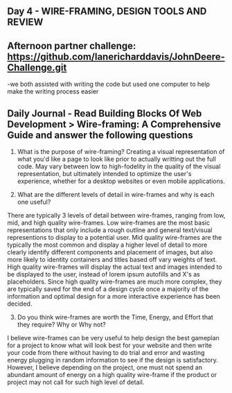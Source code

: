 ## Day 4 - WIRE-FRAMING, DESIGN TOOLS AND REVIEW

## Afternoon partner challenge: https://github.com/lanericharddavis/JohnDeere-Challenge.git

-we both assisted with writing the code but used one computer to help make the writing process easier 

## Daily Journal - Read Building Blocks Of Web Development > Wire-framing: A Comprehensive Guide and answer the following questions

1. What is the purpose of wire-framing?
Creating a visual representation of what you'd like a page to look like prior to actually writting out the full code. May vary between low to high-fodelity in the quality of the visual representation, but ultimately intended to optimize the user's experience, whether for a desktop websites or even mobile applications.

2. What are the different levels of detail in wire-frames and why is each one useful?

There are typically 3 levels of detail between wire-frames, ranging from low, mid, and high quality wire-frames. Low wire-frames are the most basic representations that only include a rough outline and general text/visual representions to display to a potential user. Mid quality wire-frames are the typically the most common and display a higher level of detail to more clearly identify different components and placement of images, but also more likely to identity containers and titles based off vary weights of text. High quality wire-frames will display the actual text and images intended to be displayed to the user, instead of lorem ipsum autofills and X's as placeholders. Since high quality wire-frames are much more complex, they are typically saved for the end of a design cycle once a majority of the information and optimal design for a more interactive experience has been decided.

3. Do you think wire-frames are worth the Time, Energy, and Effort that they require? Why or Why not?

I believe wire-frames can be very useful to help design the best gameplan for a project to know what will look best for your website and then write your code from there without having to do trial and error and wasting energy plugging in random information to see if the design is satisfactory. However, I believe depending on the project, one must not spend an abundant amount of energy on a high quality wire-frame if the product or project may not call for such high level of detail.